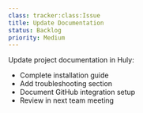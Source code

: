 ```yaml
---
class: tracker:class:Issue
title: Update Documentation
status: Backlog
priority: Medium
---
```

Update project documentation in Huly:
- Complete installation guide
- Add troubleshooting section
- Document GitHub integration setup
- Review in next team meeting 
